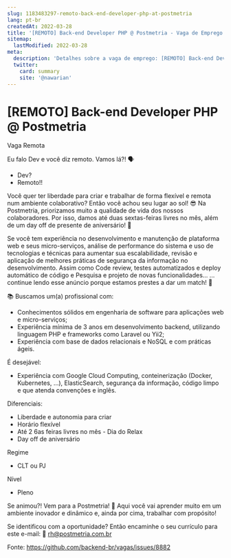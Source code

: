 ```yaml
---
slug: 1183483297-remoto-back-end-developer-php-at-postmetria
lang: pt-br
createdAt: 2022-03-28
title: '[REMOTO] Back-end Developer PHP @ Postmetria - Vaga de Emprego'
sitemap:
  lastModified: 2022-03-28
meta:
  description: 'Detalhes sobre a vaga de emprego: [REMOTO] Back-end Developer PHP @ Postmetria'
  twitter:
    card: summary
    site: '@nawarian'
---
```


# [REMOTO] Back-end Developer PHP @ Postmetria

Vaga Remota

Eu falo Dev e você diz remoto. Vamos lá?! 🗣️
- Dev?
- Remoto!!

Você quer ter liberdade para criar e trabalhar de forma flexível e remota num ambiente colaborativo?
Então você achou seu lugar ao sol! 😎
Na Postmetria, priorizamos muito a qualidade de vida dos nossos colaboradores. Por isso, damos até duas sextas-feiras livres no mês, além de um day off de presente de aniversário! 🎁

Se você tem experiência no desenvolvimento e manutenção de plataforma web e seus micro-serviços, análise de performance do sistema e uso de tecnologias e técnicas para aumentar sua
escalabilidade, revisão e aplicação de melhores práticas de segurança da informação no desenvolvimento. Assim como Code review, testes automatizados e deploy automático de código e Pesquisa e projeto de novas funcionalidades...
... continue lendo esse anúncio porque estamos prestes a dar um match! 🤩

📚 Buscamos um(a) profissional com:
- Conhecimentos sólidos em engenharia de software para aplicações web e micro-serviços;
- Experiência mínima de 3 anos em desenvolvimento backend, utilizando linguagem PHP e frameworks como Laravel ou Yii2;
- Experiência com base de dados relacionais e NoSQL e com práticas ágeis.

É desejável:
- Experiência com Google Cloud Computing, conteinerização (Docker, Kubernetes, …),
ElasticSearch, segurança da informação, código limpo e que atenda convenções e
inglês.

Diferenciais:
- Liberdade e autonomia para criar
- Horário flexível
- Até 2 6as feiras livres no mês - Dia do Relax
- Day off de aniversário

Regime
- CLT ou PJ

Nível
- Pleno

Se animou?! Vem para a Postmetria! 🚀
Aqui você vai aprender muito em um ambiente inovador e dinâmico
e, ainda por cima, trabalhar com propósito!

Se identificou com a oportunidade?
Então encaminhe o seu currículo para este e-mail:
📩 [rh@postmetria.com.br](mailto:rh@postmetria.com.br)


Fonte: https://github.com/backend-br/vagas/issues/8882